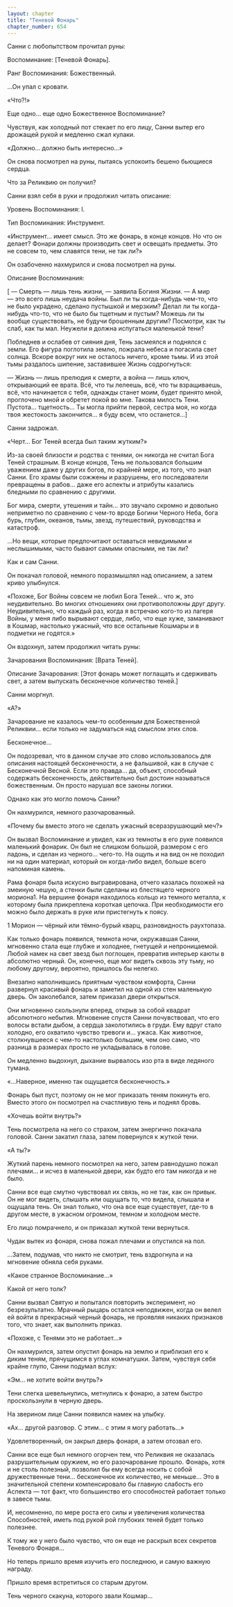 ```yaml
---
layout: chapter
title: "Теневой Фонарь"
chapter_number: 654
---
```


Санни с любопытством прочитал руны:

Воспоминание: [Теневой Фонарь].

Ранг Воспоминания: Божественный.

...Он упал с кровати.

«Что?!»

Еще одно... еще одно Божественное Воспоминание?

Чувствуя, как холодный пот стекает по его лицу, Санни вытер его дрожащей рукой и медленно сжал кулаки.

«Должно... должно быть интересно...»

Он снова посмотрел на руны, пытаясь успокоить бешено бьющиеся сердца.

Что за Реликвию он получил?

Санни взял себя в руки и продолжил читать описание:

Уровень Воспоминания: I.

Тип Воспоминания: Инструмент.

«Инструмент... имеет смысл. Это же фонарь, в конце концов. Но что он делает? Фонари должны производить свет и освещать предметы. Это не совсем то, чем славятся тени, не так ли?»

Он озабоченно нахмурился и снова посмотрел на руны.

Описание Воспоминания:

[ — Смерть — лишь тень жизни, — заявила Богиня Жизни. — А мир — это всего лишь неудача войны. Был ли ты когда-нибудь чем-то, что не было украдено, сделано пустышкой и мерзким? Делал ли ты когда-нибудь что-то, что не было бы тщетным и пустым? Можешь ли ты вообще существовать, не будучи брошенным другим? Посмотри, как ты слаб, как ты мал. Неужели я должна испугаться маленькой тени?

Побледнев и ослабев от сияния дня, Тень засмеялся и поднялся с земли. Его фигура поглотила землю, пожрала небеса и погасила свет солнца. Вскоре вокруг них не осталось ничего, кроме тьмы. И из этой тьмы раздалось шипение, заставившее Жизнь содрогнуться:

— Жизнь — лишь прелюдия к смерти, а война — лишь ключ, открывающий ее врата. Всё, что ты лелеешь, всё, что ты взращиваешь, всё, что начинается с тебя, однажды станет моим, будет принято мной, проглочено мной и обретет покой во мне. Такова милость Тени. Пустота... тщетность... Ты могла прийти первой, сестра моя, но когда твоя жестокость закончится... я буду всем, что останется...]

Санни задрожал.

«Черт... Бог Теней всегда был таким жутким?»

Из-за своей близости и родства с тенями, он никогда не считал Бога Теней страшным. В конце концов, Тень не пользовался большим уважением даже у других богов, по крайней мере, из того, что знал Санни. Его храмы были сожжены и разрушены, его последователи превращены в рабов... даже его аспекты и атрибуты казались бледными по сравнению с другими.

Бог мира, смерти, утешения и тайн... это звучало скромно и довольно неприметно по сравнению с чем-то вроде Богини Черного Неба, бога бурь, глубин, океанов, тьмы, звезд, путешествий, руководства и катастроф.

...Но вещи, которые предпочитают оставаться невидимыми и неслышимыми, часто бывают самыми опасными, не так ли?

Как и сам Санни.

Он покачал головой, немного поразмышлял над описанием, а затем криво улыбнулся.

«Похоже, Бог Войны совсем не любил Бога Теней... что ж, это неудивительно. Во многих отношениях они противоположны друг другу. Неудивительно, что каждый раз, когда я встречаю кого-то из лагеря Войны, у меня либо вырывают сердце, либо, что еще хуже, заманивают в Кошмар, настолько ужасный, что все остальные Кошмары и в подметки не годятся.»

Он вздохнул, затем продолжил читать руны:

Зачарования Воспоминания: [Врата Теней].

Описание Зачарования: [Этот фонарь может поглащать и сдерживать свет, а затем выпускать бесконечное количество теней.]

Санни моргнул.

«А?»

Зачарование не казалось чем-то особенным для Божественной Реликвии... если только не задуматься над смыслом этих слов.

Бесконечное...

Он подозревал, что в данном случае это слово использовалось для описания настоящей бесконечности, а не фальшивой, как в случае с Бесконечной Весной. Если это правда... да, объект, способный содержать бесконечность, действительно был достоин называться божественным. Он просто нарушал все законы логики.

Однако как это могло помочь Санни?

Он нахмурился, немного разочарованный.

«Почему бы вместо этого не сделать ужасный всеразрушающий меч?»

Он вызвал Воспоминание и увидел, как из темноты в его руке появился маленький фонарик. Он был не слишком большой, размером с его ладонь, и сделан из черного... чего-то. На ощупь и на вид он не походил ни на один материал, который он когда-либо видел, больше всего напоминая камень.

Рама фонаря была искусно выгравирована, отчего казалась похожей на змеиную чешую, а стенки были сделаны из блестящего черного мориона1. На вершине фонаря находилось кольцо из темного металла, к которому была прикреплена короткая цепочка. При необходимости его можно было держать в руке или пристегнуть к поясу.

1 Морион — чёрный или тёмно-бурый кварц, разновидность раухтопаза.

Как только фонарь появился, темнота ночи, окружавшая Санни, мгновенно стала еще глубже и холоднее, гнетущей и непроницаемой. Любой намек на свет звезд был поглощен, превратив интерьер каюты в абсолютно черный. Он, конечно, еще мог видеть сквозь эту тьму, но любому другому, вероятно, пришлось бы нелегко.

Внезапно наполнившись приятным чувством комфорта, Санни развернул красивый фонарь и заметил на одной из стен маленькую дверь. Он заколебался, затем приказал двери открыться.

Они мгновенно скользнули вперед, открыв за собой квадрат абсолютного небытия. Мгновение спустя Санни почувствовал, что его волосы встали дыбом, а сердца заколотились в груди. Ему вдруг стало холодно, его охватило чувство тревоги и... ужаса. Как животное, столкнувшееся с чем-то настолько большим, чем оно само, что разница в размерах просто не укладывалась в голове.

Он медленно выдохнул, дыхание вырвалось изо рта в виде ледяного тумана.

«...Наверное, именно так ощущается бесконечность.»

Фонарь был пуст, поэтому он не мог приказать теням покинуть его. Вместо этого он посмотрел на счастливую тень и поднял бровь.

«Хочешь войти внутрь?»

Тень посмотрела на него со страхом, затем энергично покачала головой. Санни закатил глаза, затем повернулся к жуткой тени.

«А ты?»

Жуткий парень немного посмотрел на него, затем равнодушно пожал плечами... и исчез в маленькой двери, как будто его там никогда и не было.

Санни все еще смутно чувствовал их связь, но не так, как он привык. Он не мог видеть, слышать или ощущать то, что видела, слышала и ощущала тень. Он знал только, что она все еще существует, где-то в другом месте, в ужасном огромном, темном и холодном месте.

Его лицо помрачнело, и он приказал жуткой тени вернуться.

Чудак вытек из фонаря, снова пожал плечами и опустился на пол.

...Затем, подумав, что никто не смотрит, тень вздрогнула и на мгновение обняла себя руками.

«Какое странное Воспоминание...»

Какой от него толк?

Санни вызвал Святую и попытался повторить эксперимент, но безрезультатно. Мрачный рыцарь остался неподвижен, когда он велел ей войти в прекрасный черный фонарь, не проявляя никаких признаков того, что знает, как выполнить приказ.

«Похоже, с Тенями это не работает...»

Он нахмурился, затем опустил фонарь на землю и приблизил его к диким теням, прячущимся в углах комнатушки. Затем, чувствуя себя крайне глупо, Санни подумал вслух:

«Эм... не хотите войти внутрь?»

Тени слегка шевельнулись, метнулись к фонарю, а затем быстро проскользнули в черную дверь.

На зверином лице Санни появился намек на улыбку.

«Ах... другой разговор. С этим... с этим я могу работать...»

Удовлетворенный, он закрыл дверь фонаря, а затем отозвал его.

Санни все еще был немного огорчен тем, что Реликвия не оказалась разрушительным оружием, но его разочарование прошло. Фонарь, хотя и не столь полезный, позволил бы ему всегда носить с собой дружественные тени... бесконечное их количество, не меньше... Это в значительной степени компенсировало бы главную слабость его Аспекта — тот факт, что большинство его способностей работает только в завесе тьмы.

И, несомненно, по мере роста его силы и увеличения количества Способностей, иметь под рукой рой глубоких теней будет только полезнее.

К тому же у него было чувство, что он еще не раскрыл всех секретов Теневого Фонаря...

Но теперь пришло время изучить его последнюю, и самую важную награду.

Пришло время встретиться со старым другом.

Тень черного скакуна, которого звали Кошмар...